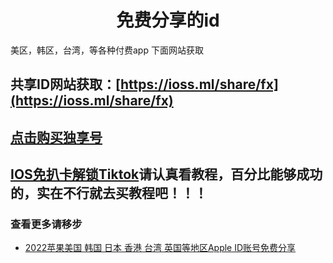 <h1 align="center">免费分享的id</h1>

美区，韩区，台湾，等各种付费app 下面网站获取 

## 共享ID网站获取：[https://ioss.ml/share/fx](https://ioss.ml/share/fx)

## [点击购买独享号](https://appsir.shop)

## [IOS免扒卡解锁Tiktok](https://ios.appsir.shop)请认真看教程，百分比能够成功的，实在不行就去买教程吧！！！

### 查看更多请移步

* [2022苹果美国 韩国 日本 香港 台湾 英国等地区Apple ID账号免费分享](https://github.com/sir2021s/freeappleid/wiki/2022%E8%8B%B9%E6%9E%9C%E7%BE%8E%E5%9B%BD-%E9%9F%A9%E5%9B%BD-%E6%97%A5%E6%9C%AC-%E9%A6%99%E6%B8%AF-%E5%8F%B0%E6%B9%BE-%E8%8B%B1%E5%9B%BD%E7%AD%89%E5%9C%B0%E5%8C%BAApple-ID%E8%B4%A6%E5%8F%B7%E5%85%8D%E8%B4%B9%E5%88%86%E4%BA%AB)
